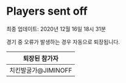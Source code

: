 # Players sent off
최종 업데이트: 2020년 12월 16일 18시 31분


경기 중 오류가 발생하는 경우 자동으로 퇴장됩니다.


| 퇴장된 참가자 |
|:---:|
| 치킨발굴가@JIMINOFF |